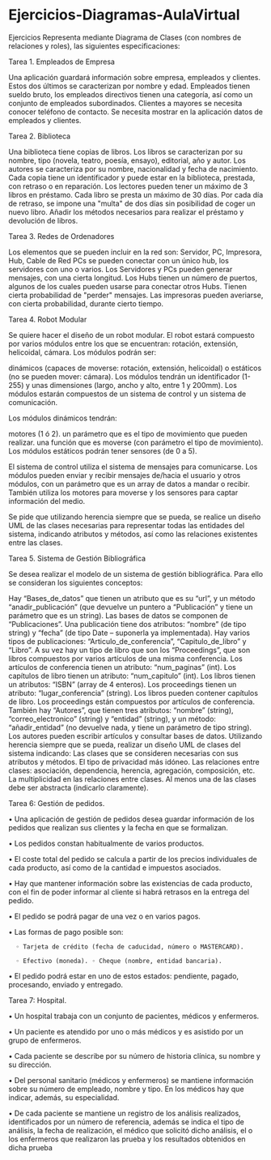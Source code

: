 # Ejercicios-Diagramas-AulaVirtual

Ejercicios
Representa mediante Diagrama de Clases (con nombres de relaciones y roles), las siguientes especificaciones:



Tarea 1. Empleados de Empresa

Una aplicación guardará información sobre empresa, empleados y clientes. Estos dos últimos se caracterizan por nombre y edad.
Empleados tienen sueldo bruto, los empleados directivos tienen una categoría, así como un conjunto de empleados subordinados.
Clientes a mayores se necesita conocer teléfono de contacto.
Se necesita mostrar en la aplicación datos de empleados y clientes.


Tarea 2. Biblioteca

Una biblioteca tiene copias de libros.
Los libros se caracterizan por su nombre, tipo (novela, teatro, poesía, ensayo), editorial, año y autor.
Los autores se caracteriza por su nombre, nacionalidad y fecha de nacimiento.
Cada copia tiene un identificador y puede estar en la biblioteca, prestada, con retraso o en reparación.
Los lectores pueden tener un máximo de 3 libros en préstamo.
Cada libro se presta un máximo de 30 días. Por cada día de retraso, se impone una "multa" de dos días sin posibilidad de coger un nuevo libro.
Añadir los métodos necesarios para realizar el préstamo y devolución de libros.


Tarea 3. Redes de Ordenadores


Los elementos que se pueden incluir en la red son: Servidor, PC, Impresora, Hub, Cable de Red
PCs se pueden conectar con un único hub, los servidores con uno o varios.
Los Servidores y PCs pueden generar mensajes, con una cierta longitud.
Los Hubs tienen un número de puertos, algunos de los cuales pueden usarse para conectar otros Hubs.
Tienen cierta probabilidad de "perder" mensajes.
Las impresoras pueden averiarse, con cierta probabilidad, durante cierto tiempo.


Tarea 4.  Robot Modular

Se quiere hacer el diseño de un robot modular. El robot estará compuesto por varios módulos entre los que se encuentran: rotación, extensión, helicoidal, cámara. Los módulos podrán ser:

dinámicos (capaces de moverse: rotación, extensión, helicoidal)
o estáticos (no se pueden mover: cámara).
Los módulos tendrán un identificador (1-255) y unas dimensiones (largo, ancho y alto, entre 1 y 200mm). Los módulos estarán compuestos de un sistema de control y un sistema de comunicación.

Los módulos dinámicos tendrán:

motores (1 ó 2).
un parámetro que es el tipo de movimiento que pueden realizar.
una función que es moverse (con parámetro el tipo de movimiento).
Los módulos estáticos podrán tener sensores (de 0 a 5).

El sistema de control utiliza el sistema de mensajes para comunicarse. Los módulos pueden enviar y recibir mensajes de/hacia el usuario y otros módulos, con un parámetro que es un array de datos a mandar o recibir. También utiliza los motores para moverse y los sensores para captar información del medio.

Se pide que utilizando herencia siempre que se pueda, se realice un diseño UML de las clases necesarias para representar todas las entidades del sistema, indicando atributos y métodos, así como las relaciones existentes entre las clases.



Tarea 5. Sistema de Gestión Bibliográfica

Se desea realizar el modelo de un sistema de gestión bibliográfica. Para ello se consideran los siguientes conceptos:

 Hay “Bases_de_datos” que tienen un atributo que es su “url”, y un método “anadir_publicación” (que devuelve un puntero a “Publicación” y tiene un parámetro que es un string).
Las bases de datos se componen de “Publicaciones”.
Una publicación tiene dos atributos: “nombre” (de tipo string) y “fecha” (de tipo Date – suponerla ya implementada). 
Hay varios tipos de publicaciones: “Articulo_de_conferencia”, “Capitulo_de_libro” y “Libro”. A su vez hay un tipo de libro que son los “Proceedings”, que son libros compuestos por varios artículos de una misma conferencia. Los artículos de conferencia tienen un atributo: “num_paginas” (int). Los capítulos de libro tienen un atributo: “num_capitulo” (int). Los libros tienen un atributos: “ISBN” (array de 4 enteros). Los proceedings tienen un atributo: “lugar_conferencia” (string).
Los libros pueden contener capítulos de libro.
Los proceedings están compuestos por artículos de conferencia.
También hay “Autores”, que tienen tres atributos: “nombre” (string), “correo_electronico” (string) y “entidad” (string), y un método: “añadir_entidad” (no devuelve nada, y tiene un parámetro de tipo string).
Los autores pueden escribir artículos y consultar bases de datos.
Utilizando herencia siempre que se pueda, realizar un diseño UML de clases del sistema indicando:
Las clases que se consideren necesarias con sus atributos y métodos. El tipo de privacidad más idóneo. Las relaciones entre clases: asociación, dependencia, herencia, agregación, composición, etc. La multiplicidad en las relaciones entre clases. Al menos una de las clases debe ser abstracta (indicarlo claramente).



Tarea 6: Gestión de pedidos.

• Una aplicación de gestión de pedidos desea guardar información de los pedidos que realizan sus clientes y la fecha en que se formalizan.

• Los pedidos constan habitualmente de varios productos.

• El coste total del pedido se calcula a partir de los precios individuales de cada producto, así como de la cantidad e impuestos asociados.

• Hay que mantener información sobre las existencias de cada producto, con el fin de poder informar al cliente si habrá retrasos en la entrega del pedido.

• El pedido se podrá pagar de una vez o en varios pagos.

• Las formas de pago posible son:

      ◦ Tarjeta de crédito (fecha de caducidad, número o MASTERCARD).

      ◦ Efectivo (moneda). ◦ Cheque (nombre, entidad bancaria).

• El pedido podrá estar en uno de estos estados: pendiente, pagado, procesando, enviado y entregado.



Tarea 7: Hospital.

• Un hospital trabaja con un conjunto de pacientes, médicos y enfermeros.

• Un paciente es atendido por uno o más médicos y es asistido por un grupo de enfermeros.

• Cada paciente se describe por su número de historia clínica, su nombre y su dirección.

• Del personal sanitario (médicos y enfermeros) se mantiene información sobre su número de empleado, nombre y tipo. En los médicos hay que indicar, además, su especialidad.

• De cada paciente se mantiene un registro de los análisis realizados, identificados por un número de referencia, además se indica el tipo de análisis, la fecha de realización, el médico que solicitó dicho análisis, el o los enfermeros que realizaron las prueba y los resultados obtenidos en dicha prueba
